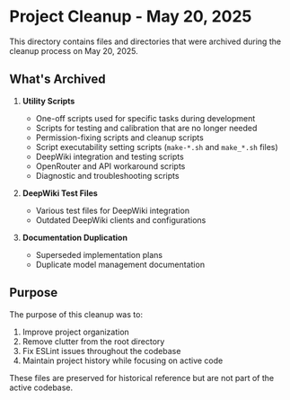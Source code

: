 # Project Cleanup - May 20, 2025

This directory contains files and directories that were archived during the cleanup process on May 20, 2025.

## What's Archived

1. **Utility Scripts**
   - One-off scripts used for specific tasks during development
   - Scripts for testing and calibration that are no longer needed
   - Permission-fixing scripts and cleanup scripts
   - Script executability setting scripts (`make-*.sh` and `make_*.sh` files)
   - DeepWiki integration and testing scripts
   - OpenRouter and API workaround scripts
   - Diagnostic and troubleshooting scripts

2. **DeepWiki Test Files**
   - Various test files for DeepWiki integration
   - Outdated DeepWiki clients and configurations

3. **Documentation Duplication**
   - Superseded implementation plans
   - Duplicate model management documentation

## Purpose

The purpose of this cleanup was to:
1. Improve project organization
2. Remove clutter from the root directory
3. Fix ESLint issues throughout the codebase
4. Maintain project history while focusing on active code

These files are preserved for historical reference but are not part of the active codebase.